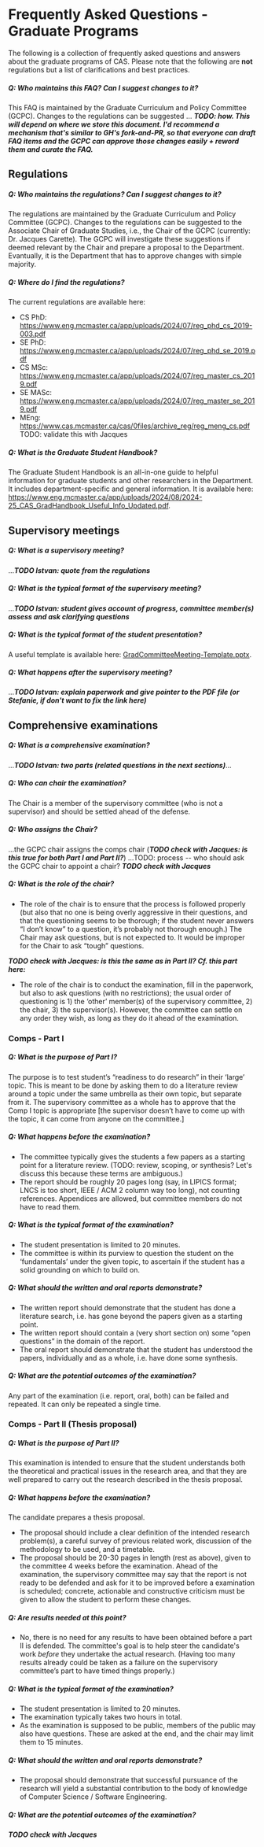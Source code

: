 # Frequently Asked Questions - Graduate Programs

The following is a collection of frequently asked questions and answers about the graduate programs of CAS. Please note that the following are **not** regulations but a list of clarifications and best practices.

##### Q: Who maintains this FAQ? Can I suggest changes to it?
This FAQ is maintained by the Graduate Curriculum and Policy Committee (GCPC). Changes to the regulations can be suggested ... ***TODO: how. This will depend on where we store this document. I'd recommend a mechanism that's similar to GH's fork-and-PR, so that everyone can draft FAQ items and the GCPC can approve those changes easily + reword them and curate the FAQ.***

## Regulations

##### Q: Who maintains the regulations? Can I suggest changes to it?
The regulations are maintained by the Graduate Curriculum and Policy Committee (GCPC). Changes to the regulations can be suggested to the Associate Chair of Graduate Studies, i.e., the Chair of the GCPC (currently: Dr. Jacques Carette). The GCPC will investigate these suggestions if deemed relevant by the Chair and prepare a proposal to the Department. Evantually, it is the Department that has to approve changes with simple majority.

##### Q: Where do I find the regulations?
The current regulations are available here:
- CS PhD: https://www.eng.mcmaster.ca/app/uploads/2024/07/reg_phd_cs_2019-003.pdf
- SE PhD: https://www.eng.mcmaster.ca/app/uploads/2024/07/reg_phd_se_2019.pdf
- CS MSc: https://www.eng.mcmaster.ca/app/uploads/2024/07/reg_master_cs_2019.pdf
- SE MASc: https://www.eng.mcmaster.ca/app/uploads/2024/07/reg_master_se_2019.pdf
- MEng: https://www.cas.mcmaster.ca/cas/0files/archive_reg/reg_meng_cs.pdf TODO: validate this with Jacques

##### Q: What is the Graduate Student Handbook?
The Graduate Student Handbook is an all-in-one guide to helpful information for graduate students and other researchers in the Department. It includes department-specific and general information. It is available here: https://www.eng.mcmaster.ca/app/uploads/2024/08/2024-25_CAS_GradHandbook_Useful_Info_Updated.pdf.


## Supervisory meetings

##### Q: What is a supervisory meeting?
...***TODO Istvan: quote from the regulations***

##### Q: What is the typical format of the supervisory meeting?
...***TODO Istvan: student gives account of progress, committee member(s) assess and ask clarifying questions***

##### Q: What is the typical format of the student presentation?
A useful template is available here: [GradCommitteeMeeting-Template.pptx](GradCommitteeMeeting-Template.pptx).

##### Q: What happens after the supervisory meeting?
...***TODO Istvan: explain paperwork and give pointer to the PDF file (or Stefanie, if don't want to fix the link here)***

## Comprehensive examinations

##### Q: What is a comprehensive examination?
...***TODO Istvan: two parts (related questions in the next sections)***...

##### Q: Who can chair the examination?
The Chair is a member of the supervisory committee (who is not a supervisor) and should be settled ahead of the defense.

##### Q: Who assigns the Chair?
...the GCPC chair assigns the comps chair (***TODO check with Jacques: is this true for both Part I and Part II?***)
...TODO: process -- who should ask the GCPC chair to appoint a chair? ***TODO check with Jacques***


##### Q: What is the role of the chair?
- The role of the chair is to ensure that the process is followed properly (but also that no one is being overly aggressive in their questions, and that the questioning seems to be thorough; if the student never answers “I don’t know” to a question, it’s probably not thorough enough.) The Chair may ask questions, but is not expected to. It would be improper for the Chair to ask “tough” questions.

***TODO check with Jacques: is this the same as in Part II? Cf. this part here:***

- The role of the chair is to conduct the examination, fill in the paperwork, but also to ask questions (with no restrictions); the usual order of questioning is 1) the ‘other’ member(s) of the supervisory committee, 2) the chair, 3) the supervisor(s). However, the committee can settle on any order they wish, as long as they do it ahead of the examination.


### Comps - Part I

##### Q: What is the purpose of Part I?
The purpose is to test student’s “readiness to do research” in their ‘large’ topic. This is meant to be done by asking them to do a literature review around a topic under the same umbrella as their own topic, but separate from it. The supervisory committee as a whole has to approve that the Comp I topic is appropriate [the supervisor doesn’t have to come up with the topic, it can come from anyone on the committee.]



##### Q: What happens before the examination?
- The committee typically gives the students a few papers as a starting point for a literature review. (TODO: review, scoping, or synthesis? Let's discuss this because these terms are ambiguous.)
- The report should be roughly 20 pages long (say, in LIPICS format; LNCS is too short, IEEE / ACM 2 column way too long), not counting references. Appendices are allowed, but committee members do not have to read them.

##### Q: What is the typical format of the examination?
- The student presentation is limited to 20 minutes.
- The committee is within its purview to question the student on the ‘fundamentals’ under the given topic, to ascertain if the student has a solid grounding on which to build on.

##### Q: What should the written and oral reports demonstrate?
- The written report should demonstrate that the student has done a literature search, i.e. has gone beyond the papers given as a starting point.
- The written report should contain a (very short section on) some “open questions” in the domain of the report.
- The oral report should demonstrate that the student has understood the papers, individually and as a whole, i.e. have done some synthesis.

##### Q: What are the potential outcomes of the examination?
Any part of the examination (i.e. report, oral, both) can be failed and repeated. It can only be repeated a single time.
 

### Comps - Part II (Thesis proposal)

##### Q: What is the purpose of Part II?
This examination is intended to ensure that the student understands both the theoretical and practical issues in the research area, and that they are well prepared to carry out the research described in the thesis proposal.

##### Q: What happens before the examination?
The candidate prepares a thesis proposal.
- The proposal should include a clear definition of the intended research problem(s), a careful survey of previous related  work, discussion of the methodology to be used, and a timetable.
- The proposal should be 20-30 pages in length (rest as above), given to the committee 4 weeks before the examination. Ahead of the examination, the supervisory committee may say that the report is not ready to be defended and ask for it to be improved before a examination is scheduled; concrete, actionable and constructive criticism must be given to allow the student to perform these changes.

##### Q: Are results needed at this point?
- No, there is no need for any results to have been obtained before a part II is defended. The committee's goal is to help steer the candidate's work *before* they undertake the actual research. (Having too many results already could be taken as a failure on the supervisory committee’s part to have timed things properly.)

##### Q: What is the typical format of the examination?
- The student presentation is limited to 20 minutes.
- The examination typically takes two hours in total.
- As the examination is supposed to be public, members of the public may also have questions. These are asked at the end, and the chair may limit them to 15 minutes.

##### Q: What should the written and oral reports demonstrate?
- The proposal should demonstrate that successful pursuance of the research will yield a substantial contribution to the body of knowledge of Computer Science / Software Engineering.

##### Q: What are the potential outcomes of the examination?
***TODO check with Jacques***
